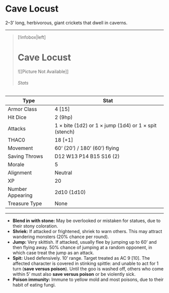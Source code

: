 # Cave Locust

2–3’ long, herbivorous, giant crickets that dwell in caverns.

------
> [!infobox|left] 
> # Cave Locust
>  ![[Picture Not Available]] 
>  ###### Stats 
| Type                    | Stat        |
| ---------------- | ------------------------------ |
| Armor Class     | 4 [15]                                                |
| Hit Dice         | 2 (9hp)                                               |
| Attacks          | 1 × bite (1d2) or 1 × jump (1d4) or 1 × spit (stench) |
| THAC0            | 18 [+1]                                               |
| Movement         | 60’ (20’) / 180’ (60’) flying                         |
| Saving Throws    | D12 W13 P14 B15 S16 (2)                               |
| Morale           | 5                                                     |
| Alignment        | Neutral                                               |
| XP               | 20                                                    |
| Number Appearing | 2d10 (1d10)                                           |
| Treasure Type    | None                                                  |

------

- **Blend in with stone:** May be overlooked or mistaken for statues, due to their stony coloration.
- **Shriek:** If attacked or frightened, shriek to warn others. This may attract wandering monsters (20% chance per round).
- **Jump:** Very skittish. If attacked, usually flee by jumping up to 60’ and then flying away. 50% chance of jumping at a random opponent, in which case treat the jump as an attack.
- **Spit:** Used defensively. 10’ range. Target treated as AC 9 [10]. The affected character is covered in stinking spittle: and unable to act for 1 turn (**save versus poison**). Until the goo is washed off, others who come within 5’ must also **save versus poison** or be violently sick.
- **Poison immunity:** Immune to yellow mold and most poisons, due to their habit of eating fungi.